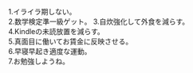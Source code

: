 1.イライラ期しない。  
2.数学検定準一級ゲット。 
3.自炊強化して外食を減らす。  
4.Kindleの未読放置を減らす。  
5.真面目に働いてお賃金に反映させる。  
6.早寝早起き適度な運動。  
7.お勉強しようね。  
